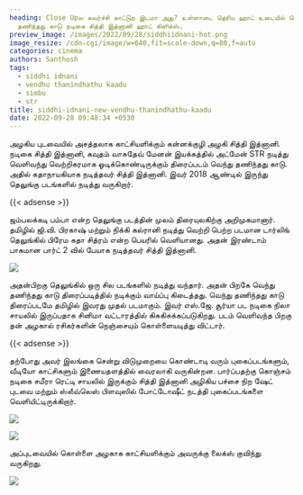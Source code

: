 ```yaml
---
heading: Close Upல கவர்ச்சி காட்டுற இடமா அது? உள்ளாடை தெரிய ஹாட் உடையில் வெந்து
  தணிந்தது காடு நடிகை சித்தி இத்னானி ஹாட் கிளிக்ஸ்.
preview_image: /images/2022/09/28/siddhiidnani-hot.png
image_resize: /cdn-cgi/image/w=640,fit=scale-down,q=80,f=auto
categories: cinema
authors: Santhosh
tags:
  - siddhi idnani
  - vendhu thanindhathu kaadu
  - simbu
  - str
title: siddhi-idnani-new-vendhu-thanindhathu-kaadu
date: 2022-09-28 09:48:34 +0530
---
```

அழகிய புடவையில் அசத்தலாக காட்சியளிக்கும் கன்னக்குழி அழகி சித்தி இத்னானி.
நடிகை சித்தி இத்னானி, கவுதம் வாசுதேவ் மேனன் இயக்கத்தில் அட்மேன் STR நடித்து வெளிவந்து வெற்றிகரமாக ஓடிக்கொண்டிருக்கும் திரைப்படம் வெந்து தணிந்தது காடு. அதில் கதாநாயகியாக நடித்தவர் சித்தி இத்னானி.  இவர் 2018 ஆண்டில் இருந்து தெலுங்கு படங்களில் நடித்து வருகிறார்.

{{< adsense >}}

ஜம்பலக்கடி பம்பா என்ற தெலுங்கு படத்தின் முலம் திரையுலகிற்கு அறிமுகமானார். தமிழில் ஜி.வி. பிரகாஷ் மற்றும் நிக்கி கல்ரானி நடித்து வெற்றி பெற்ற படமான டார்லிங் தெலுங்கில் பிரேம கதா சித்ரம் என்ற பெயரில் வெளியானது. அதன் இரண்டாம் பாகமான பார்ட் 2 வில் பேயாக நடித்தவர் சித்தி இத்னானி. 

![](/images/2022/09/28/siddhi-idnani-new-vendhu-thanindhathu-kaadu8.jpg)

அதன்பிறகு தெலுங்கில் ஒரு சில படங்களில் நடித்து வந்தார். அதன் பிறகே வெந்து தணிந்தது காடு திரைப்படித்தில் நடிக்கும் வாய்ப்பு கிடைத்தது.
வெந்து தணிந்தது காடு திரைப்படமே தமிழில் இவரது முதல் படமாகும். இவர் எஸ்.ஜே. சூர்யா பட நடிகை நிலா சாயலில் இருப்பதாக சினிமா வட்டாரத்தில் கிசுகிசுக்கப்படுகிறது. படம் வெளிவந்த பிறகு தன் அழகால் ரசிகர்களின் நெஞ்சையும் கொள்ளையடித்து விட்டார். 

{{< adsense >}}


தற்போது அவர் இலங்கை சென்று விடுமுறையை கொண்டாடி வரும் புகைப்படங்களும், வீடியோ காட்சிகளும் இணையதளத்தில் வைரலாகி வருகின்றன. பார்ப்பதற்கு கொஞ்சம் நடிகை சமீரா ரெட்டி சாயலில் இருக்கும் சித்தி இத்னானி அழிகிய பச்சை நிற ஷேட் புடவை மற்றும் ஸ்லீவ்லெஸ் பிளவுஸில் போட்டோஷீட் நடத்தி புகைப்படங்களை வெளியிட்டிருக்கிறார்.

![](/images/2022/09/28/siddhi-idnani-new-vendhu-thanindhathu-kaadu6.jpg)

![](/images/2022/09/28/siddhi-idnani-new-vendhu-thanindhathu-kaadu4.jpg)

 அப்புடவையில் கொள்ளை அழகாக காட்சியளிக்கும் அவருக்கு லைக்ஸ் குவிந்து வருகிறது.

![](/images/2022/09/28/siddhi-idnani-new-vendhu-thanindhathu-kaadu2.jpg)